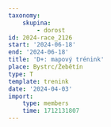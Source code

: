 ```yaml
---
taxonomy:
    skupina:
        - dorost
id: 2024-race_2126
start: '2024-06-18'
end: '2024-06-18'
title: 'D+: mapový trénink'
place: Bystrc/Žebětín
type: T
template: trenink
date: '2024-04-03'
import:
    type: members
    time: 1712131807
---
```


